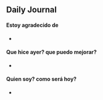 ## Daily Journal

#### Estoy agradecido de

*

#### Que hice ayer? que puedo mejorar?

*

#### Quien soy? como será hoy?

*
